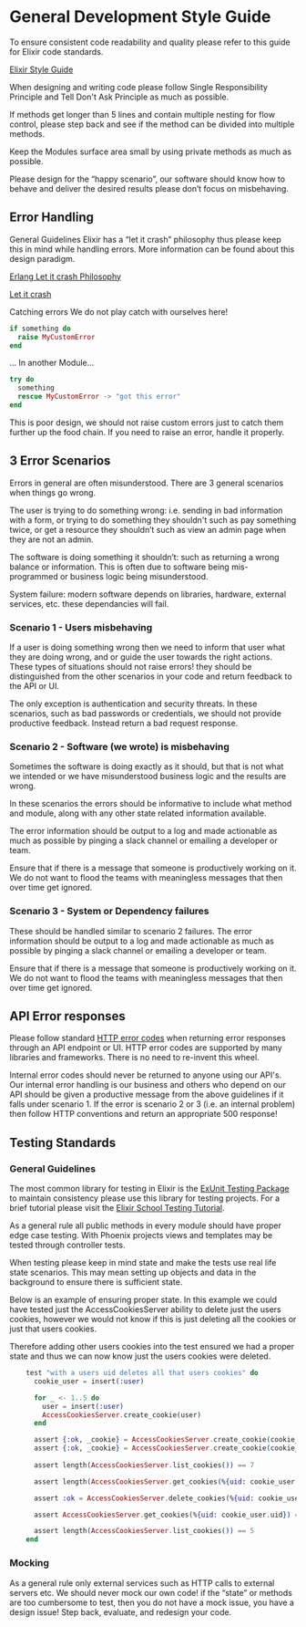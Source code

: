 # General Development Style Guide
To ensure consistent code readability and quality please refer to this guide for Elixir code standards.

[Elixir Style Guide](https://github.com/christopheradams/elixir_style_guide/blob/master/README.md)

When designing and writing code please follow Single Responsibility Principle and Tell Don't Ask Principle as much as possible. 

If methods get longer than 5 lines and contain multiple nesting for flow control, please step back and see if the method can be divided into multiple methods.

Keep the Modules surface area small by using private methods as much as possible.

Please design for the “happy scenario”, our software should know how to behave and deliver the desired results please don’t focus on misbehaving. 

## Error Handling
General Guidelines
Elixir has a “let it crash” philosophy thus please keep this in mind while handling errors. More information can be found about this design paradigm.

[Erlang Let it crash Philosophy](https://medium.com/@vamsimokari/erlang-let-it-crash-philosophy-53486d2a6da)

[Let it crash](https://verraes.net/2014/12/erlang-let-it-crash)

Catching errors
We do not play catch with ourselves here!
``` elixir
if something do
  raise MyCustomError
end
```
... In another Module...
```elixir
try do
  something
  rescue MyCustomError -> "got this error"
end
```
This is poor design, we should not raise custom errors just to catch them further up the food chain. If you need to raise an error, handle it properly.

## 3 Error Scenarios
Errors in general are often misunderstood. There are 3 general scenarios when things go wrong. 

The user is trying to do something wrong: i.e. sending in bad information with a form, or trying to do something they shouldn't such as pay something twice, or get a resource they shouldn’t such as view an admin page when they are not an admin.

The software is doing something it shouldn’t: such as returning a wrong balance or information. This is often due to software being mis-programmed or business logic being misunderstood.

System failure: modern software depends on libraries, hardware, external services, etc. these dependancies will fail.

### Scenario 1 - Users misbehaving
If a user is doing something wrong then we need to inform that user what they are doing wrong, and or guide the user towards the right actions. These types of situations should not raise errors! they should be distinguished from the other scenarios in your code and return feedback to the API or UI.

The only exception is authentication and security threats. In these scenarios, such as bad passwords or credentials, we should not provide productive feedback. Instead return a bad request response. 

### Scenario 2  - Software (we wrote) is misbehaving
Sometimes the software is doing exactly as it should, but that is not what we intended or we have misunderstood business logic and the results are wrong. 

In these scenarios the errors should be informative to include what method and module, along with any other state related information available.

The error information should be output to a log and made actionable as much as possible by pinging a slack channel or emailing a developer or team. 

Ensure that if there is a message that someone is productively working on it. We do not want to flood the teams with meaningless messages that then over time get ignored. 

### Scenario 3 - System or Dependency failures
These should be handled similar to scenario 2 failures. The error information should be output to a log and made actionable as much as possible by pinging a slack channel or emailing a developer or team. 

Ensure that if there is a message that someone is productively working on it. We do not want to flood the teams with meaningless messages that then over time get ignored. 

## API Error responses
Please follow standard [HTTP error codes](https://www.w3.org/Protocols/rfc2616/rfc2616-sec10.html) when returning error responses through an API endpoint or UI. HTTP error codes are supported by many libraries and frameworks. There is no need to re-invent this wheel. 

Internal error codes should never be returned to anyone using our API's. Our internal error handling is our business and others who depend on our API should be given a productive message from the above guidelines if it falls under scenario 1. If the error is scenario 2 or 3 (i.e. an internal problem) then follow HTTP conventions and return an appropriate 500 response!

## Testing Standards
### General Guidelines
The most common library for testing in Elixir is the [ExUnit Testing Package](https://hexdocs.pm/ex_unit/ExUnit.html) to maintain consistency please use this library for testing projects. For a brief tutorial please visit the [Elixir School Testing Tutorial](https://elixirschool.com/en/lessons/basics/testing/).

As a general rule all public methods in every module should have proper edge case testing. With Phoenix projects views and templates may be tested through controller tests.

When testing please keep in mind state and make the tests use real life state scenarios. This may mean setting up objects and data in the background to ensure there is sufficient state. 

Below is an example of ensuring proper state. In this example we could have tested just the AccessCookiesServer ability to delete just the users cookies, however we would not know if this is just deleting all the cookies or just that users cookies. 

Therefore adding other users cookies into the test ensured we had a proper state and thus we can now know just the users cookies were deleted.

```elixir
    test "with a users uid deletes all that users cookies" do
      cookie_user = insert(:user)

      for _ <- 1..5 do
        user = insert(:user)
        AccessCookiesServer.create_cookie(user)
      end

      assert {:ok, _cookie} = AccessCookiesServer.create_cookie(cookie_user)
      assert {:ok, _cookie} = AccessCookiesServer.create_cookie(cookie_user)
      
      assert length(AccessCookiesServer.list_cookies()) == 7

      assert length(AccessCookiesServer.get_cookies(%{uid: cookie_user.uid})) == 2

      assert :ok = AccessCookiesServer.delete_cookies(%{uid: cookie_user.uid})

      assert AccessCookiesServer.get_cookies(%{uid: cookie_user.uid}) == []

      assert length(AccessCookiesServer.list_cookies()) == 5
    end
  ```
### Mocking
As a general rule only external services such as HTTP calls to external servers etc. We should never mock our own code! if the “state” or methods are too cumbersome to test, then you do not have a mock issue, you have a design issue! Step back, evaluate, and redesign your code.
